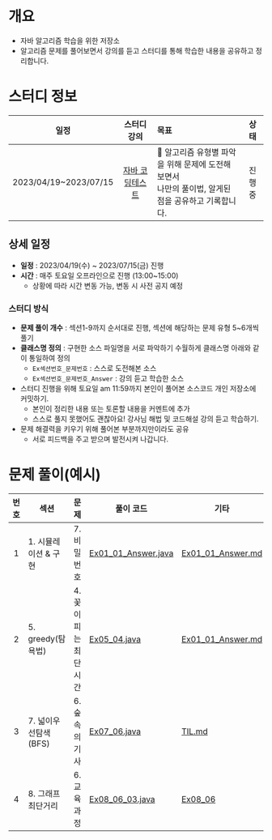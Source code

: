# 개요
- 자바 알고리즘 학습을 위한 저장소 
- 알고리즘 문제를 풀어보면서 강의를 듣고 스터디를 통해 학습한 내용을 공유하고 정리합니다.

# 스터디 정보

|     일정    |                           스터디 강의                            | 목표                                            | 상태  |
|:-----------:|:-----------------------------------------------------------:|:-------------------------------------------------------|:-------------:|
| 2023/04/19~2023/07/15 | [자바 코딩테스트](https://inf.run/6yEj) | 📢 알고리즘 유형별 파악을 위해 문제에 도전해보면서 <br/> 나만의 풀이법, 알게된 점을 공유하고 기록합니다. | 진행중 |

## 상세 일정
- **일정** : 2023/04/19(수) ~ 2023/07/15(금) 진행
- **시간** : 매주 토요일 오프라인으로 진행 (13:00~15:00)
  - 상황에 따라 시간 변동 가능, 변동 시 사전 공지 예정 
    
### 스터디 방식
- **문제 풀이 개수** : 섹션1-9까지 순서대로 진행, 섹션에 해당하는 문제 유형 5~6개씩 풀기
- **클래스명 정의** : 구현한 소스 파일명을 서로 파악하기 수월하게 클래스명 아래와 같이 통일하여 정의
	- `Ex섹션번호_문제번호` : 스스로 도전해본 소스
	- `Ex섹션번호_문제번호_Answer` : 강의 듣고 학습한 소스
- 스터디 진행을 위해 토요일 am 11:59까지 본인이 풀어본 소스코드 개인 저장소에 커밋하기.
	- 본인이 정리한 내용 또는 토론할 내용을 커멘트에 추가
	- 스스로 풀지 못했어도 괜찮아요! 강사님 해법 및 코드해설 강의 듣고 학습하기.
- 문제 해결력을 키우기 위해 풀어본 부분까지만이라도 공유
  - 서로 피드백을 주고 받으며 발전시켜 나갑니다.

# 문제 풀이(예시)

| 번호 | 섹션 | 문제 | 풀이 코드 | 기타 |
|:---:| ------------------- | ------------------- | ---- | --- |
|1| 1. 시뮬레이션 & 구현 | 7. 비밀번호 | [Ex01_01_Answer.java](src/study/inflearn/lecture02/section01/Ex01_07.java)|[Ex01_01_Answer.md](src/study/inflearn/lecture02/section01/Ex01_07.md)|
|2| 5. greedy(탐욕법) | 4. 꽃이 피는 최단시간 | [Ex05_04.java](src/study/inflearn/lecture02/section05/Ex05_04.java)|[Ex01_01_Answer.md](src/study/inflearn/lecture02/section05/Ex05_04_timeCheck.java)|
|3| 7. 넓이우선탐색(BFS)  | 6. 숲속의 기사 | [Ex07_06.java](src/study/inflearn/lecture02/section07/Ex07_06.java)|[TIL.md](src/study/inflearn/lecture02/TIL.md)|
|4| 8. 그래프 최단거리 | 6. 교육 과정 | [Ex08_06_03.java](src/study/inflearn/lecture02/section08/Ex08_06_03.java)|[Ex08_06](src/study/inflearn/lecture02/img/ex08_06_Answer.png)|




